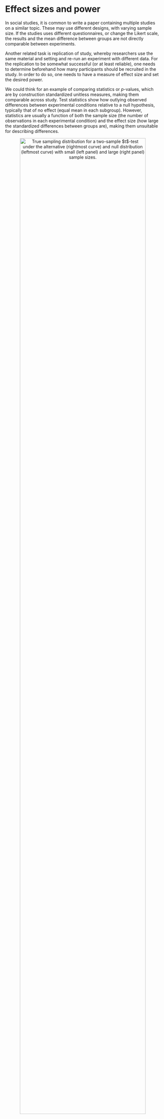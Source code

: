 # Effect sizes and power

In social studies, it is common to write a paper containing multiple studies on a similar topic. These may use different designs, with varying sample size. If the studies uses different questionnaires, or change the Likert scale, the results and the mean difference between groups are not directly comparable between experiments.

Another related task is replication of study, whereby researchers use the same material and setting and re-run an experiment with different data. For the replication to be somewhat successful (or at least reliable), one needs to determine beforehand how many participants should be recruited in the study. In order to do so, one needs to have a measure of effect size and set the desired power.

We could think for an example of comparing statistics or $p$-values, which are by construction standardized unitless measures, making them comparable across study.
Test statistics show how outlying observed differences between experimental conditions relative to a null hypothesis, typically that of no effect (equal mean in each subgroup). However, statistics are usually a function of both the sample size (the number of observations in each experimental condition) and the effect size (how large the standardized differences between groups are), making them unsuitable for describing differences.



<div class="figure" style="text-align: center">
<img src="07-power_effect_files/figure-html/fig-effectsize-1.png" alt="True sampling distribution for a two-sample $t$-test under the alternative (rightmost curve) and null distribution (leftmost curve) with small  (left panel) and large (right panel) sample sizes." width="90%" />
<p class="caption">(\#fig:fig-effectsize)True sampling distribution for a two-sample $t$-test under the alternative (rightmost curve) and null distribution (leftmost curve) with small  (left panel) and large (right panel) sample sizes.</p>
</div>


 Figure \@ref(fig:fig-effectsize) shows an example with the sampling distributions of the difference in mean under the null (curve centered at zero) and the true alternative (mean difference of two).  The area in white under the curve represents the power, which is larger with larger sample size and coincides with smaller average $p$-values for the testing procedure. 
 
 One could argue that, on the surface, every null hypothesis is wrong and that, with a sufficiently large number of observation, all observed differences eventually become "statistically significant". This has to do with the fact that we become more and more certain of the estimated means of each experimental sub-condition. Statistical significance of a testing procedure does not translate into practical relevance, which itself depends on the scientific question at hand.
For example, consider the development of a new drug for commercialization by Health Canada: what is the minimum difference between two treatments that would be large enough to justify commercialization of the new drug? If the effect is small but it leads to many lives saved, would it still be relevant? Such decision involve a trade-off between efficacy of new treatment relative to the status quo, the cost of the drug, the magnitude of the improvement, etc.


Effect size are summaries to inform about the standardized magnitude of these differences; they are used to combine results of multiple experiments using meta-analysis, or to calculate sample size requirements to replicate an effect in power studies.


## Effect sizes

There are two main classes of effect size: standardized mean differences and ratio (percentages) of explained variance. The latter are used in analysis of variance when there are multiple groups to compare.

Unfortunately, the literature on effect size is quite large. Researchers often fail to distinguish between estimand (unknown target) and the estimator that is being used, with frequent notational confusion arising due to conflicting standards and definitions. Terms are also overloaded: the same notation may be used to denote an effect size, but it will be calculated differently depending on whether the design is between-subject or within-subject (with repeated correlated measures per participant), or whether there are blocking factors.

### Standardized mean differences

To gather intuition, we begin with the task of comparing the means of two groups using a two-sample $t$-test, with the null hypothesis of equality in means or $\mathscr{H}_0: \mu_1 = \mu_2$. The test statistic is 
\begin{align*}
T =  \frac{\widehat{\mu}_2 - \widehat{\mu}_1}{\widehat{\sigma}} \left(\frac{1}{n_1}+\frac{1}{n_2}\right)^{-1/2}
\end{align*}
where $\widehat{\sigma}$ is the pooled sample size estimator. The first term, $\widehat{d}_s = (\widehat{\mu}_2 - \widehat{\mu}_1)/\widehat{\sigma}$, is termed Cohen's $d$ [@Cohen:1988] and it measures the standardized difference between groups, a form of signal-to-noise ratio. As the sample size gets larger and larger, the sample mean and pooled sample variance become closer and closer to the true population values $\mu_1$, $\mu_2$ and $\sigma$; at the same time, the statistic $T$ becomes bigger as $n$ becomes larger because of the second term.^[If we consider a balanced sample, $n_1 = n_2 = n/2$ we can rewrite the statistic as $T = \sqrt{n} \widehat{d}_s/2$ and the statement that $T$ increases with $n$ on average becomes more obvious.] 

The difference $d=(\mu_1-\mu_2)/\sigma$ has an obvious interpretation: a distance of $a$ indicates that the means of the two groups are $a$ standard deviation apart. Cohen's $d$ is sometimes loosely categorized in terms of weak ($d = 0.2$), medium ($d=0.5$) and large ($d=0.8$) effect size; these, much like arbitrary $p$-value cutoffs, are rules of thumbs. Alongside $d$, there are many commonly reported metrics that are simple transformations of $d$ describing the observed difference. This interactive  [applet](https://rpsychologist.com/cohend/) by Kristoffer Magnusson [@magnussonCohend] shows the visual impact of changing the value of $d$ along.
There are different estimators of $d$ depending on whether or not the pooled variance estimator is used. Cohen's $d$, is upward biased, meaning it gives values that are on average larger than the truth. Hedge's $g$ [@Hedges:1981] offers a bias-correction and should always be preferred as an estimator.

For these different estimators, it is possible to obtain (asymmetric) confidence intervals or tolerance intervals.[By using the pivot method [@Steiger:2004] and relating the effect size to the noncentrality parameter of the null distribution, whether $\mathsf{St}$, $\mathsf{F}$ or $\chi^2$.]


::: {.example #LiuRimMinMin2022E1effect name="The Surprise of Reaching Out"}





We consider a two-sample $t$-test for the study of @Liu.Rim.Min.Min:2022 discussed in Example \@ref(exm:LiuRimMinMin2022E1). The difference in average response index is 0.371, indicating that the responder have a higher score. The $p$-value is 0.041, showing a small effect. 

If we consider the standardized difference $d$, the group means are -0.289 standard deviations apart based on Hedge's $g$, with an associated 95% confidence interval of [-0.567, -0.011]: thus, the difference found is small (using @Cohen:1988's convention) and there is a large uncertainty surrounding it. 

There is a 42% probability that an observation drawn at random from the responder condition will exceed the mean of the initiator group (probability of superiority) and 41.9% of the responder observations will exceed the mean of the initiator.


```r
data(LRMM22_S1, package = "hecedsm")
ttest <- t.test(
  appreciation ~ role, 
  data = LRMM22_S1,
  var.equal = TRUE)
effect <- effectsize::hedges_g(
  appreciation ~ role, 
  data = LRMM22_S1, 
  pooled_sd = TRUE)
effectsize::d_to_cles(effect)
```

:::


### Ratio and proportion of variance

Another class of effect sizes are obtained by considering either the ratio of the variance due to an effect (say differences in means relative to the overall mean) relative to the background level of noise as measured by the variance.

One common measure employed in software is Cohen's _f_ [@Cohen:1988], which for a one-way ANOVA (equal variance $\sigma^2$) with more than two groups, 
$$
f^2 = \frac{1}{\sigma^2} \sum_{j=1}^k \frac{n_j}{n}(\mu_j - \mu)^2 = \frac{\sigma^2_{\text{effect}}}{\sigma^2},
$$
a weighted sum of squared difference relative to the overall mean $\mu$. $\sigma^2_{\text{effect}}$ is a measure of the variability that is due to the difference in mean, so standardizing it by the measurement variance gives us a ratio of variance with values higher than one indicating that more variability is explainable, leading to higher effect sizes. If the means of every subgroup is the same, then $f=0$. For $k=2$ groups, Cohen's $f$ and Cohen's $d$ are related via $f=d/2$.

Cohen's $f$ can be directly related to the behaviour of the $F$ statistic under an alternative, as explained in Section \@ref(power-oneway). However, since the interpretation isn't straightforward, we typically consider proportions of variance (rather than ratios of variance).

To build such an effect size, we break down the variability that is explained by our experimental manipulation ($\sigma^2_\text{effect}$), here denoted by effect, from the leftover unexplained part, or residual ($\sigma^2_\text{resid}$). In a one-way analysis of variance, $$\sigma^2_{\text{total}} = \sigma^2_{\text{resid}} + \sigma^2_{\text{effect}}$$ and the percentage of variability explained by the $\text{effect}$.
$$\eta^2 = \frac{\text{explained variability}}{\text{total variability}}= \frac{\sigma^2_{\text{effect}}}{\sigma^2_{\text{resid}} + \sigma^2_{\text{effect}}} = \frac{\sigma^2_{\text{effect}}}{\sigma^2_{\text{total}}}.$$
Simple arithmetic manipulations reveal that $f^2 = \eta^2/(1-\eta^2)$, so we can relate any proportion of variance in terms of ratio and vice-versa.

Such an effect size depends on unknown population quantities (the true means of each subgroup, the overall mean and the variance). There are multiple alternative estimators to estimate $\eta^2$, and researchers are often carefree when reporting as to which is used. To disambiguate, I will put $\hat{\eta}^2$ to denote an estimator. To make an analogy, there are many different recipes (estimators) that can lead to a particular cake, but some may lead to a mixing that is on average too wet if they are not well calibrated.

The default estimator for $\eta^2$ is the coefficient of determination of the linear regression, denoted $\widehat{R}^2$ or $\widehat{\eta}^2$. The latter can be reconstructed from the analysis of variance table using the formula
$$
\widehat{R}{}^2 = \frac{F\nu_1}{F\nu_1 + \nu_2}
$$
where for the one-way ANOVA $\nu_1 = K-1$ and $\nu_2 = n-K$ are the degrees of freedom of a design with $n$ observations and $K$ experimental conditions. 

Unfortunately, $\widehat{R}{}^2$ is an upward biased estimator (too large on average), leading to optimistic measures. Another estimator of $\eta^2$ that is recommended in @Keppel/Wickens:2004 for power calculations is $\widehat{\omega}^2$, which is
$$\widehat{\omega}^2 = \frac{\nu_1 (F-1)}{\nu_1(F-1)+n}.$$
Since the $F$ statistic is approximately 1 on average, this measure removes the mode. Both $\widehat{\omega}^2$ and $\widehat{\epsilon}^2$ have been reported to be less biased and thus preferable as estimators of the true proportion of variance [@Lakens:2013].

### Partial effects and variance decomposition

In a multiway design with several factors, we may want to estimate the effect of separate factors or interactions. In such cases, we can break down the variability explained by manipulations per effect. The effect size for such models are build by comparing the variance explained by the effect $\sigma^2_{\text{effect}}$. 

For example, say we have a completely randomized balanced design with two factors $A$, $B$ and their interaction $AB$. We can decompose the total variance as
$$\sigma^2_{\text{total}} = \sigma^2_A + \sigma^2_B + \sigma^2_{AB} + \sigma^2_{\text{resid}}.$$
When the design is balanced, these variance terms can be estimated using the mean squared error from the analysis of variance table output. If the design is unbalanced, the sum of square decomposition is not unique and we will get different estimates when using Type II and Type III sum of squares.

We can get formula similar to the one-sample case with now what are termed **partial** effect sizes, e.g., 
$$\widehat{\omega}^2_{\langle \text{effect} \rangle} = \frac{\text{df}_{\text{effect}}(F_{\text{effect}}-1)}{\text{df}_{\text{effect}}(F_{\text{effect}}-1) + n},$$
where $n$ is the overall sample size and $F_\text{effect}$ and the corresponding degrees of freedom could be the statistic associated to the main effects $A$ and $B$, or the interaction term $AB$. In **R**, the `effectsize` package reports these estimates with one-sided confidence intervals derived using the pivot method [@Steiger:2004].^[The confidence intervals are based on the $\mathsf{F}$ distribution, by changing the non-centrality parameter and inverting the distribution function (pivot method). This yields asymmetric intervals.]

Software will typically return estimates of effect size alongside with the designs, but there are small things to keep in mind. One is that the decomposition of the variance is not unique with unbalanced data. The second is that, when using repeated measures and mixed models, the same notation is used to denote different quantities. 

Lastly, it is customary to report effect sizes that include the variability of blocking factors and random effects, leading to so-called **generalized** effect sizes. Include the variance of all blocking factors and interactions (only with the effect!) in the denominator.^[Typically, there won't be any interaction with blocking factors, but it there was for some reason, it should be included in the total.]

For example, if $A$ is the experimental factor whose main effect is of interest, $B$ is a blocking factor and $C$ is another experimental factor, use
$$\eta_{\langle A \rangle}^2 = \frac{\sigma^2_A}{\sigma^2_A + \sigma^2_B + \sigma^2_{AB} + \sigma^2_{\text{resid}}}.$$
as generalized partial effect. In **R**, most effect sizes for variance proportion have a `generalized` argument to which the vector of names of blocking factor can be passed. The reason for including blocking factors and random effects is that they would not necessarily be available in a replication. 
The correct effect size measure to calculate and to report depends on the design, and there are numerous estimators that can be utilized. Since they are related to one another, it is oftentimes possible to compute them directly from the output or convert. The formula highlight the importance of reporting (with enough precision) exactly the values of the test statistic.



## Power

The power is the probability of correctly rejecting a null hypothesis when it isn't true. However, whereas the null alternative corresponds to a single value (equality in mean), there are infinitely many alternatives... 

There is an intricate relation between effect size, power and sample size. Journals and grant agencies oftentimes require an estimate of the latter before funding a study, so one needs to ensure that the sample size is large enough to pick-up effects of scientific interest (good signal-to-noise), but also not overly large as to minimize time and money and make an efficient allocation of resources. This is Goldilock's principle, but having more never hurts.

If we run a pilot study to estimate the background level of noise and the estimated effect, or if we wish to perform a replication study, we will come up with a similar question in both cases: how many participants are needed to reliably detect such a difference? Setting a minimum value for the power (at least 80%, but typically 90% or 95% when feasible) ensures that the study is more reliable and ensures a high chance of success of finding an effect of at least the size specified. A power of 80% ensures that, on average, 4 in 5 experiments in which we study a phenomenon with the specified non-null effect size should lead to rejecting the null hypothesis.

In order to better understand the interplay between power, effect size and sample size, we consider a theoretical example. The purpose of displaying the formula is to (hopefully) more transparently confirm some of our intuitions about what leads to higher power. There are many things that can influence the power:

- the experimental design: a blocking design or repeated measures tend to filter out some of the unwanted variability in the population, thus increasing power relative to a completely randomized design
- the background variability $\sigma$:the noise level is oftentimes intrinsic to the measurement. It depends on the phenomenon under study, but instrumentation and the choice of scale, etc. can have an impact. Running experiments in a controlled environment helps reduce this, but researchers typically have limited control on the variability inherent to each observation.
- the sample size: as more data are gathered, information accumulates. The precision of measurements (e.g., differences in mean) is normally determined by the group with the smallest sample size, so (approximate) balancing increases power if the variance in each group is the same.
- the size of the effect: the bigger the effect, the easier it is to accurately detect (it's easier to spot an elephant than a mouse hiding in a classroom).
- the level of the test, $\alpha$: if we increase the rejection region, we technically increase power when we run an experiment under an alternative regime. However, the level is oftentimes prespecified to avoid type I errors.
We may consider multiplicity correction within the power function, such as Bonferonni's method, which is equivalent to reducing $\alpha$.

### Power for one-way ANOVA {#power-oneway}

To fix ideas, we consider the one-way analysis of variance model. In the usual setup, we consider $K$ experimental conditions with $n_k$ observations in group $k$, whose population average we denote by $\mu_k$. We can parametrize the model in terms of the overall sample average,
\begin{align*}
\mu = \frac{1}{n}\sum_{j=1}^K\sum_{i=1}^{n_j} \mu_j = \frac{1}{n}\sum_{j=1}^K n_j \mu_j,
\end{align*}
where $n=n_1 + \cdots +n_K$ is the total sample size.
The $F$-statistic of the one-way ANOVA is
\begin{align*}
F =  \frac{\text{between sum of squares}/(K-1)}{\text{within sum of squares}/(n-K)}
\end{align*}
The null distribution is $F(K-1, n-K)$.  Our interest is in understanding how the _F_-statistic behaves under an alternative.

During the construction, we stressed out that the denominator is an estimator of $\sigma^2$ under both the null and alternative. What happens to the numerator? We can write the population average for 
$$
\mathsf{E}(\text{between sum of squares}) = \sigma^2\{(K-1) + \Delta\}.
$$
where
$$
\Delta = \dfrac{\sum_{j=1}^K n_j(\mu_j - \mu)^2}{\sigma^2} = nf^2.
$$
with $f^2$ the square of Cohen's $f$. Under the null hypothesis, $\mu_j=\mu$ for $j=1, \ldots, K$ and $\Delta=0$, but if some groups have different average the displacement will be non-zero. The greater $\Delta$, the further the mode (peak of the distribution) is from unity and the greater the power.

Closer examination reveals that $\Delta$ increases with $n_j$ (sample size) and with the true squared mean difference $(\mu_j-\mu)^2$ increases effect size represented by the difference in mean, but decreases as the observation variance increases. 

Under the alternative, the distribution of the $F$ statistic is a noncentral Fisher distribution, denoted $\mathsf{F}(\nu_1, \nu_2, \Delta)$ with degrees of freedom $\nu_1$ and $\nu_2$ and noncentrality parameter $\Delta$.^[Note that the $F(\nu_1, \nu_2)$ distribution is indistinguishable from $\chi^2(\nu_1)$ for $\nu_2$ large. A similar result holds for tests with $\chi^2$ null distributions.] To calculate the power of a test, we need to single out a specific alternative hypothesis. 


<div class="figure" style="text-align: center">
<img src="07-power_effect_files/figure-html/powercurve-1.png" alt="Density curves for the null distribution (full line) and true distribution (dashed line) under noncentrality parameter $\Delta=3$. The area in white under the curve denotes the power under this alternative." width="80%" />
<p class="caption">(\#fig:powercurve)Density curves for the null distribution (full line) and true distribution (dashed line) under noncentrality parameter $\Delta=3$. The area in white under the curve denotes the power under this alternative.</p>
</div>

The plot in Figure \@ref(fig:powercurve) shows the null (full line) distribution and the true distribution (dashed line) for a particular alternative. The noncentral $\mathsf{F}$ is shifted to the right and right skewed, so the mode (peak) is further away from 1.


Given a value of $\Delta=nf^2$ and information about the effect of interest (degrees of freedom of the effect and the residuals), we can compute the tail probability as follows

1. Compute the cutoff point: the value under $\mathscr{H}_0$ that leads to rejection at level $\alpha$
2. Compute probability below the alternative curve, from the cutoff onwards.


```r
cutoff <- qf(p = 1-alpha, df1 = df1, df2 = df2)
pf(q = cutoff,  df1 = df1, df2 = df2, 
    ncp = Delta, lower.tail = FALSE)
```

In practice, a software will return these quantities and inform us about the power. Note that these results are trustworthy provided the model assumptions are met, otherwise they may be misleading.

The most difficult question when trying to estimate sample size for a study is determining which value to use for the effect size. One could opt for a value reported elsewhere for a similar scale to estimate the variability and provide educated guesses for the mean differences. Another option is to run a pilot study and use the resulting estimates to inform about sensible values, perhaps using confidence intervals to see the range of plausible effect sizes.

Reliance on estimated effect sizes reported in the literature is debatable: many such effects are inflated as a result of the file-drawer problem and, as such, can lead to unreasonably high expectations about power. 

The `WebPower` package in **R** offers a comprehensive solution for conducting power studies, as is the free software [G*Power](https://www.psychologie.hhu.de/arbeitsgruppen/allgemeine-psychologie-und-arbeitspsychologie/gpower).

### Power in complex designs

In cases where an analytic derivations isn't possible, we can resort to simulations to approximate the power. For a given alternative, we 

- simulate repeatedly samples from the model from the hypothetical alternative world
- we compute the test statistic for each of these new samples
- we transform these to the associated *p*-values based on the postulated null hypothesis.

At the end, we calculate the proportion of tests that lead to a rejection of the null hypothesis at level $\alpha$, namely the percentage of *p*-values smaller than $\alpha$. We can vary the sample size and see how many observations we need per group to achieve the desired level of power.



:::keyidea

**Summary**:

* Effect sizes are used to provide a standardized measure of the strength of a result, independent of the design and the sample size.
* There are two classes: standardized differences and proportions of variance.
* Multiple estimators exists: report the latter along with the software used to compute confidence intervals.
* The adequate measure of variability to use for the effect size depends on the design: we normally include the variability of blocking factors and residual variance.
* Given a design, we can deduce either the sample size, the power or the effect size from the other two metrics. This allows us to compute sample size for a study or replication.

:::

